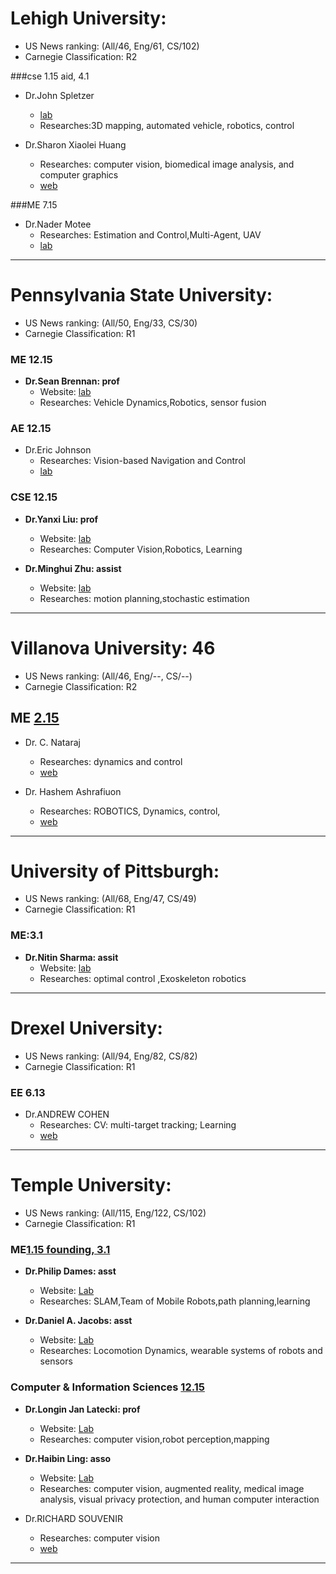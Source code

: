 #  Lehigh University: 
- US News ranking: (All/46, Eng/61, CS/102)
- Carnegie Classification: R2

###cse 1.15 aid, 4.1
- Dr.John Spletzer
    - [lab](https://vaderlab.wordpress.com/research-projects/)
    - Researches:3D mapping, automated vehicle, robotics, control

- Dr.Sharon Xiaolei Huang 
    -  Researches: computer vision, biomedical image analysis, and computer graphics
    -  [web](http://www.cse.lehigh.edu/~huang/)

###ME 7.15
- Dr.Nader Motee
    - Researches: Estimation and Control,Multi-Agent, UAV
    - [lab](http://nmotee.cas2.lehigh.edu/content/dcds-lab-research-activities)
    
---

# Pennsylvania State University:
- US News ranking: (All/50, Eng/33, CS/30)
- Carnegie Classification: R1

### ME 12.15

- **Dr.Sean Brennan: prof**
    - Website: [lab](http://www.mne.psu.edu/ToBoldlyGo/)
    - Researches: Vehicle Dynamics,Robotics, sensor fusion

### AE 12.15
- Dr.Eric Johnson
    - Researches: Vision-based Navigation and Control
    - [lab](http://www.aero.psu.edu/department/directory-detail-g.aspx?q=enj4)

### CSE 12.15
- **Dr.Yanxi Liu: prof**
    - Website: [lab](http://vision.cse.psu.edu/research/research.shtml)
    - Researches: Computer Vision,Robotics, Learning

- **Dr.Minghui Zhu: assist**
    - Website: [lab](http://php.scripts.psu.edu/muz16/publications.php#key-MOTION)
    - Researches: motion planning,stochastic  estimation

---

# Villanova University: 46
- US News ranking: (All/46, Eng/--, CS/--)
- Carnegie Classification: R2

## ME [2.15](https://www1.villanova.edu/villanova/engineering/grad/admission/admission.html)
- Dr. C. Nataraj
    + Researches: dynamics and control
    - [web](http://vcads.org/vcads/research/unmanned-systems/unmanned-systems.php)

- Dr. Hashem Ashrafiuon
    - Researches: ROBOTICS, Dynamics, control,
    - [web](http://www97.homepage.villanova.edu/hashem.ashrafiuon/)

---

# University of Pittsburgh:
- US News ranking: (All/68, Eng/47, CS/49)
- Carnegie Classification: R1

### ME:3.1
- **Dr.Nitin Sharma: assit**
    - Website: [lab](http://www.pittsharmalab.org/  )
    - Researches: optimal control ,Exoskeleton robotics

---

# Drexel University:
- US News ranking: (All/94, Eng/82, CS/82)
- Carnegie Classification: R1

### EE 6.13

- Dr.ANDREW COHEN 
    -  Researches: CV: multi-target tracking; Learning
    -  [web](http://drexel.edu/ece/contact/faculty-directory/CohenAndrew/)

---

# Temple University: 
- US News ranking: (All/115, Eng/122, CS/102)
- Carnegie Classification: R1

### ME[1.15 founding, 3.1](http://bulletin.temple.edu/graduate/scd/engineering/mechanical-engineering-phd/#admissiontext)
- **Dr.Philip Dames: asst**
    - Website: [Lab](https://sites.temple.edu/pdames/)
    - Researches: SLAM,Team of Mobile Robots,path planning,learning

- **Dr.Daniel A. Jacobs: asst**
    - Website: [Lab](https://sites.temple.edu/rise/people/)
    - Researches: Locomotion Dynamics, wearable systems of robots and sensors

### Computer & Information Sciences [12.15](https://cis.temple.edu/GradAdmissions)
- **Dr.Longin Jan Latecki: prof**
    - Website: [Lab](https://cis.temple.edu/~latecki/index.php)
    - Researches: computer vision,robot perception,mapping

- **Dr.Haibin Ling: asso**
    - Website: [Lab](http://www.dabi.temple.edu/~hbling/)
    - Researches: computer vision, augmented reality, medical image analysis, visual privacy protection, and human computer interaction

- Dr.RICHARD SOUVENIR
    - Researches: computer vision
    - [web](https://cis.temple.edu/~souvenir/)

---

